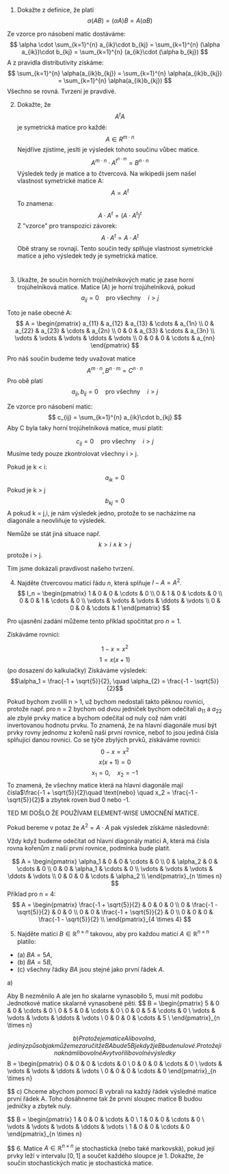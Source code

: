 1. Dokažte z definice, že platí $$
\alpha(AB) = (\alpha A)B = A(\alpha B)
$$

Ze vzorce pro násobení matic dostáváme: $$
\alpha \cdot \sum_{k=1}^{n} a_{ik}\cdot b_{kj} = \sum_{k=1}^{n} (\alpha a_{ik})\cdot b_{kj} = \sum_{k=1}^{n} (a_{ik}\cdot (\alpha b_{kj}) $$
A z pravidla distributivity získáme:
$$
\sum_{k=1}^{n} \alpha(a_{ik}b_{kj}) = \sum_{k=1}^{n} \alpha(a_{ik}b_{kj}) = \sum_{k=1}^{n} \alpha(a_{ik}b_{kj}) 
$$
Všechno se rovná. Tvrzení je pravdivé.

2. Dokažte, že $$A^tA$$ je symetrická matice pro každé:
$$
A \in R^{m\cdot n}
$$
Nejdříve zjistíme, jeslti je výsledek tohoto součinu vůbec matice.
$$
A^{m\cdot n} \cdot A^{t^{n\cdot m}} = B^{n\cdot n}
$$
Výsledek tedy je matice a to čtvercová. Na wikipedii jsem našel vlastnost symetrické matice A:
$$
A = A^t
$$
To znamena:
$$
A \cdot A^t = (A\cdot A^t)^t
$$
Z "vzorce" pro transpozici závorek:
$$
A \cdot A^t = A \cdot A^t
$$
Obě strany se rovnají. Tento součin tedy splňuje vlastnost symetrické matice a jeho výsledek tedy je symetrická matice.

#
3. Ukažte, že součin horních trojúhelníkových matic je zase horní trojúhelníková matice. Matice \(A\) je horní trojúhelníková, pokud $$a_{ij} = 0 \quad \text{pro všechny} \quad i > j$$

Toto je naše obecné A:
$$
A = \begin{pmatrix}
a_{11} & a_{12} & a_{13} & \cdots & a_{1n} \\
0 & a_{22} & a_{23} & \cdots & a_{2n} \\
0 & 0 & a_{33} & \cdots & a_{3n} \\
\vdots & \vdots & \vdots & \ddots & \vdots \\
0 & 0 & 0 & \cdots & a_{nn}
\end{pmatrix}
$$

Pro náš součin budeme tedy uvažovat matice $$
A^{m\cdot n}, B^{n\cdot m} = C^{n\cdot n}$$
Pro obě platí  $$a_{ij}, b_{ij} = 0 \quad \text{pro všechny} \quad i > j$$
 
Ze vzorce pro násobení matic:
$$
c_{ij} = \sum_{k=1}^{n} a_{ik}\cdot b_{kj}
$$
Aby C byla taky horní trojúhelníková matice, musí platit:

$$c_{ij} = 0 \quad \text{pro všechny} \quad i > j$$
Musíme tedy pouze zkontrolovat všechny i > j.

Pokud je k < i: 
$$
a_{ik} = 0
$$
Pokud je k > j
$$
b_{kj} = 0
$$
A pokud k = j,i,
je nám výsledek jedno, protože to se nacházíme na diagonále a neovliňuje to výsledek.

Nemůže se stát jiná situace např.
$$
k >i \land k > j
$$
protože i > j.

Tím jsme dokázali pravdivost našeho tvrzení.


 4. Najděte čtvercovou matici řádu $n$, která splňuje $I - A = A^2$.
$$
I_n = \begin{pmatrix} 
1 & 0 & 0 & \cdots & 0 \\ 
0 & 1 & 0 & \cdots & 0 \\ 
0 & 0 & 1 & \cdots & 0 \\ 
\vdots & \vdots & \vdots & \ddots & \vdots \\ 
0 & 0 & 0 & \cdots & 1 
\end{pmatrix}
$$

Pro ujasnění zadání můžeme tento příklad spočitítat pro $n = 1$.

Získáváme rovnici:


$$
1 - x = x^2
$$
$$
1 = x(x+1)
$$
(po dosazení do kalkulačky) Získáváme výsledek: 
$$\alpha_1 = \frac{-1 + \sqrt{5}}{2}, \quad \alpha_{2} = \frac{-1 - \sqrt{5}}{2}$$

Pokud bychom zvolili n > 1, už bychom nedostali takto pěknou rovnici, protože např. pro n = 2 bychom od dvou jedniček bychom odečítali $a_{11}$ a $a_{22}$ ale zbylé prvky matice a bychom odečítal od nuly což nám vrátí invertovanou hodnotu prvku. To znamená, že na hlavní diagonále musí být prvky rovny jednomu z kořenů naší první rovnice, neboť to jsou jediná čísla splňující danou rovnici. Co se týče zbylých prvků, získáváme rovnici:
$$
0 - x = x^2
$$
$$
x(x+1) = 0
$$
$$
x_{1} = 0, \quad x_{2} = -1
$$
To znamená, že všechny matice která na hlavní diagonále mají čísla$\frac{-1 + \sqrt{5}}{2}\quad \text{nebo} \quad x_2 = \frac{-1 - \sqrt{5}}{2}$ a zbytek roven bud 0 nebo -1.

TED MI DOŠLO ŽE POUŽÍVAM ELEMENT-WISE UMOCNĚNÍ MATICE.



Pokud bereme v potaz že $A^2=A\cdot A$ pak výsledek získáme následovně:

Vždy když budeme odečítat od hlavní diagonály matici A, která má čísla rovna kořenům z naší první rovnice, podmínka bude platit. 

$$
A = \begin{pmatrix}
\alpha_1 & 0 & 0 & \cdots & 0 \\
0 & \alpha_2 & 0 & \cdots & 0 \\
0 & 0 & \alpha_1 & \cdots & 0 \\
\vdots & \vdots & \vdots & \ddots & \vdots \\
0 & 0 & 0 & \cdots & \alpha_2 \\
\end{pmatrix}_{n \times n}
$$
Příklad pro n = 4:
$$
A = \begin{pmatrix}
\frac{-1 + \sqrt{5}}{2} & 0 & 0 & 0 \\
0 & \frac{-1 - \sqrt{5}}{2} & 0 & 0 \\
0 & 0 & \frac{-1 + \sqrt{5}}{2} & 0 \\
0 & 0 & 0 & \frac{-1 - \sqrt{5}}{2} \\
\end{pmatrix}_{4 \times 4}
$$


5.  Najděte matici $B \in \mathbb{R}^{n \times n}$ takovou, aby pro každou matici $A \in \mathbb{R}^{n \times n}$ platilo:
   - (a) $BA = 5A$,
   - (b) $BA = 5B$,
   - (c) všechny řádky $BA$ jsou stejné jako první řádek $A$.


a)

Aby B nezměnilo A ale jen ho skalarne vynasobilo 5, musí mít podobu Jednotkové matice skalarně vynasobené pěti.
$$
B = \begin{pmatrix}
5 & 0 & 0 & \cdots & 0 \\
0 & 5 & 0 & \cdots & 0 \\
0 & 0 & 5 & \cdots & 0 \\
\vdots & \vdots & \vdots & \ddots & \vdots \\
0 & 0 & 0 & \cdots & 5 \\
\end{pmatrix}_{n \times n}

$$
b)
Protože je matice A libovolná, jediný způsob jak můžeme zaručit že BA bude 5B je když je B bude nulové. Protože jinak nám libovolné A vytvoří libovolné výsledky
$$
B = \begin{pmatrix}
0 & 0 & 0 & \cdots & 0 \\
0 & 0 & 0 & \cdots & 0 \\
\vdots & \vdots & \vdots & \ddots & \vdots \\
0 & 0 & 0 & \cdots & 0
\end{pmatrix}_{n \times n}


$$
c)
Chceme abychom pomocí B vybrali na každý řádek výsledné matice první řádek A.
Toho dosáhneme tak že první sloupec matice B budou jedničky a zbytek nuly.

$$
B = \begin{pmatrix}
1 & 0 & 0 & \cdots & 0 \\
1 & 0 & 0 & \cdots & 0 \\
\vdots & \vdots & \vdots & \ddots & \vdots \\
1 & 0 & 0 & \cdots & 0
\end{pmatrix}_{n \times n}

$$
6. Matice $A \in \mathbb{R}^{n \times n}$ je stochastická (nebo také markovská), pokud její prvky leží v intervalu $[0, 1]$ a součet každého sloupce je 1. Dokažte, že součin stochastických matic je stochastická matice.



